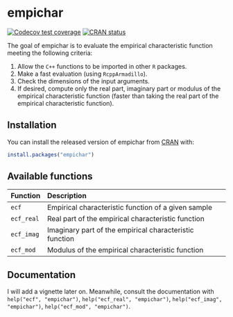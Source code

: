 
<!-- README.md is generated from README.Rmd. Please edit that file -->

# empichar

<!-- badges: start -->

[![Codecov test
coverage](https://codecov.io/gh/gbasulto/empichar/branch/master/graph/badge.svg)](https://app.codecov.io/gh/gbasulto/empichar?branch=master)
[![CRAN
status](https://www.r-pkg.org/badges/version/empichar)](https://cran.r-project.org/package=empichar)
<!-- badges: end --> <!-- -->

The goal of empichar is to evaluate the empirical characteristic
function meeting the following criteria:

1.  Allow the `C++` functions to be imported in other `R` packages.
2.  Make a fast evaluation (using `RcppArmadillo`).
3.  Check the dimensions of the input arguments.
4.  If desired, compute only the real part, imaginary part or modulus of
    the empirical characteristic function (faster than taking the real
    part of the empirical characteristic function).

## Installation

You can install the released version of empichar from
[CRAN](https://CRAN.R-project.org) with:

``` r
install.packages("empichar")
```

## Available functions

| Function   | Description                                             |
|:-----------|:--------------------------------------------------------|
| `ecf`      | Empirical characteristic function of a given sample     |
| `ecf_real` | Real part of the empirical characteristic function      |
| `ecf_imag` | Imaginary part of the empirical characteristic function |
| `ecf_mod`  | Modulus of the empirical characteristic function        |

## Documentation

I will add a vignette later on. Meanwhile, consult the documentation
with `help("ecf", "empichar")`, `help("ecf_real", "empichar")`,
`help("ecf_imag", "empichar")`, `help("ecf_mod", "empichar")`.
